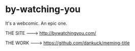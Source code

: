 by-watching-you
===============

It's a webcomic. An epic one.

THE SITE ---> http://bywatchingyou.com/

THE WORK ---> https://github.com/dankuck/meming-title
